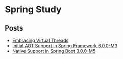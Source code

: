 # Spring Study

## Posts

- [Embracing Virtual Threads](https://spring.io/blog/2022/10/11/embracing-virtual-threads)
- [Initial AOT Support in Spring Framework 6.0.0-M3](https://spring.io/blog/2022/03/22/initial-aot-support-in-spring-framework-6-0-0-m3)
- [Native Support in Spring Boot 3.0.0-M5](https://spring.io/blog/2022/09/26/native-support-in-spring-boot-3-0-0-m5)

